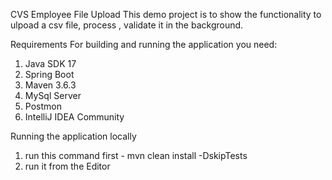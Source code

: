 CVS Employee File Upload
This demo project is to show the functionality to ulpoad a csv file, process , validate it in the background.

Requirements
For building and running the application you need:
1) Java SDK 17
2) Spring Boot
3) Maven 3.6.3
4) MySql Server
5) Postmon
6) IntelliJ IDEA Community

Running the application locally
1) run this command first -  mvn clean install -DskipTests
2) run it from the Editor

